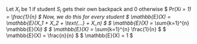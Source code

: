Let $X_i$ be 1 if student $S_i$ gets their own backpack and 0 otherwise
$ Pr(X*i = 1) = \frac{1}{n} $
Now, we do this for every student
$ \mathbb{E}(X) = \mathbb{E}(X_1 + X_2 + \text{...} + X_n) $
$ \mathbb{E}(X) = \sum*{k=1}^{n} \mathbb{E}(X*i) $
$ \mathbb{E}(X) = \sum*{k=1}^{n} \frac{1}{n} $
$ \mathbb{E}(X) = \frac{n}{n} $
$ \mathbb{E}(X) = 1 $
